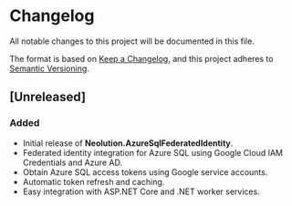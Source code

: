# Changelog

All notable changes to this project will be documented in this file.

The format is based on [Keep a Changelog](https://keepachangelog.com/en/1.1.0/),
and this project adheres to [Semantic Versioning](https://semver.org/spec/v2.0.0.html).

## [Unreleased]

### Added

- Initial release of **Neolution.AzureSqlFederatedIdentity**.
- Federated identity integration for Azure SQL using Google Cloud IAM Credentials and Azure AD.
- Obtain Azure SQL access tokens using Google service accounts.
- Automatic token refresh and caching.
- Easy integration with ASP.NET Core and .NET worker services.
